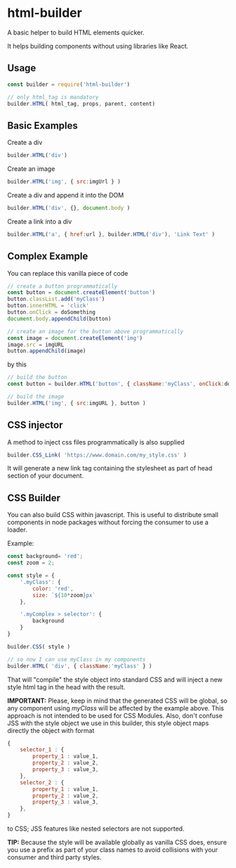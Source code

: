 # html-builder
A basic helper to build HTML elements quicker.

It helps building components without using libraries like React.

## Usage
```javascript
const builder = require('html-builder')

// only html_tag is mandatory
builder.HTML( html_tag, props, parent, content)
```

## Basic Examples

Create a div
```javascript
builder.HTML('div')
```

Create an image
```javascript
builder.HTML('img', { src:imgUrl } )
```

Create a div and append it into the DOM
```javascript
builder.HTML('div', {}, document.body )
```

Create a link into a div

```javascript
builder.HTML('a', { href:url }, builder.HTML('div'), 'Link Text' )
```

## Complex Example

You can replace this vanilla piece of code

```javascript
// create a button programmatically
const button = document.createElement('button')
button.classList.add('myClass')
button.innerHTML = 'click'
button.onClick = doSomething
document.body.appendChild(button)

// create an image for the button above programmatically
const image = document.createElement('img')
image.src = imgURL
button.appendChild(image)
```

by this

```javascript
// build the button
const button = builder.HTML('button', { className:'myClass', onClick:doSomething }, document.body, 'click')

// build the image
builder.HTML('img', { src:imgURL }, button )
```

## CSS injector

A method to inject css files programmatically is also supplied

```javascript
builder.CSS_Link( 'https://www.domain.com/my_style.css' )
```

It will generate a new link tag containing the stylesheet as part of head section of your document.

## CSS Builder

You can also build CSS within javascript. This is useful to distribute small components in node packages without forcing the consumer to use a loader.

Example:

```javascript
const background= 'red';
const zoom = 2;

const style = {
    '.myClass': {
        color: 'red',
        size: `${10*zoom}px`
    },

    '.myComplex > selector': {
        background
    }
}

builder.CSS( style )

// so now I can use myClass in my components
builder.HTML( 'div', { className:'myClass' } )
```

That will "compile" the style object into standard CSS and will inject a new style html tag in the head with the result.

**IMPORTANT:** Please, keep in mind that the generated CSS will be global, so any component using _myClass_ will be affected by the example above. This approach is not intended to be used for CSS Modules. Also, don't confuse JSS with the style object we use in this builder, this style object maps directly the object with format

```javascript
{
    selector_1 : {
        property_1 : value_1,
        property_2 : value_2,
        property_3 : value_3,
    },
    selector_2 : {
        property_1 : value_1,
        property_2 : value_2,
        property_3 : value_3,
    },
}
```

to CSS; JSS features like nested selectors are not supported.

**TIP:** Because the style will be available globally as vanilla CSS does, ensure you use a prefix as part of your class names to avoid collisions with your consumer and third party styles.